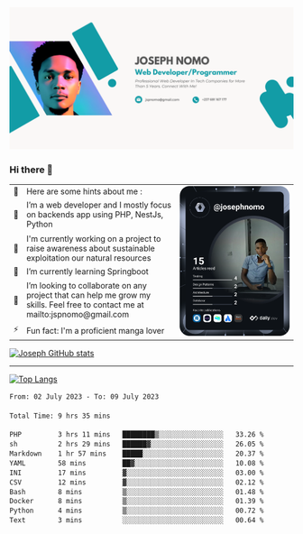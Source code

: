 ![Banner of my profile!](/Joseph_NOMO_NEW.png "Banner")

### Hi there 👋

<!--- | --  | 👋  | Here are some hints about me :                                                                                                 | <td rowspan=6><img src="/devcard.svg" width="400" alt="Joseph NOMO's Dev Card"/></td> |
| --- | --- | ------------------------------------------------------------------------------------------------------------------------------ | ------------------------------------------------------------------------------------- |
| --  | 🔭  | I’m a web developer and I mostly focus on backends app using PHP, NestJs, Python                                               |
| --  | 🦁  | I'm currently working on a project to raise awareness about sustainable exploitation our natural resources                     |
| --  | 🌱  | I’m currently learning Springboot                                                                                              |
| --  | 👯  | I’m looking to collaborate on any project that can help me grow my skills. Feel free to contact me at mailto:jspnomo@gmail.com |
| --  | ⚡  | Fun fact: I'm a proficient manga lover                                                                                         |
--->

<table>
    <tr>
        <td width="1%">👋</td>
        <td width="55%">Here are some hints about me :</td>
        <td rowspan=6 width="44%"><img src="/devcard.svg" width="400" alt="Joseph NOMO's Dev Card"/></td>
    </tr>
    <tr>
        <td>🔭</td>
        <td>I’m a web developer and I mostly focus on backends app using PHP, NestJs, Python</td>
    </tr>
    <tr>
        <td>🦁</td>
        <td>I'm currently working on a project to raise awareness about sustainable exploitation our natural resources</td>
    </tr>
    <tr>
        <td>🌱</td>
        <td>I’m currently learning Springboot</td>
    </tr>
    <tr>
        <td>👯</td>
        <td>I’m looking to collaborate on any project that can help me grow my skills. Feel free to contact me at mailto:jspnomo@gmail.com</td>
    </tr>
    <tr>
        <td>⚡</td>
        <td>Fun fact: I'm a proficient manga lover</td>
    </tr>

</table>

[![Joseph GitHub stats](https://github-readme-stats-seven-sigma-53.vercel.app/api?username=Jspascal)](https://github.com/Jspascal/github-readme-stats)

---

[![Top Langs](https://github-readme-stats-seven-sigma-53.vercel.app/api/top-langs/?username=Jspascal&layout=compact)](https://github.com/Jspascal/github-readme-stats)

<!--START_SECTION:waka-->

```txt
From: 02 July 2023 - To: 09 July 2023

Total Time: 9 hrs 35 mins

PHP         3 hrs 11 mins   ████████▒░░░░░░░░░░░░░░░░   33.26 %
sh          2 hrs 29 mins   ██████▓░░░░░░░░░░░░░░░░░░   26.05 %
Markdown    1 hr 57 mins    █████░░░░░░░░░░░░░░░░░░░░   20.37 %
YAML        58 mins         ██▓░░░░░░░░░░░░░░░░░░░░░░   10.08 %
INI         17 mins         ▓░░░░░░░░░░░░░░░░░░░░░░░░   03.00 %
CSV         12 mins         ▓░░░░░░░░░░░░░░░░░░░░░░░░   02.12 %
Bash        8 mins          ▒░░░░░░░░░░░░░░░░░░░░░░░░   01.48 %
Docker      8 mins          ▒░░░░░░░░░░░░░░░░░░░░░░░░   01.39 %
Python      4 mins          ▒░░░░░░░░░░░░░░░░░░░░░░░░   00.72 %
Text        3 mins          ░░░░░░░░░░░░░░░░░░░░░░░░░   00.64 %
```

<!--END_SECTION:waka-->
